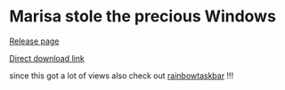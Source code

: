 # Marisa stole the precious Windows
[Release page](https://github.com/ad2017gd/marisa-stole-the-precious-windows/releases/tag/V1.0)

[Direct download link](https://github.com/ad2017gd/marisa-stole-the-precious-windows/releases/download/V1.0/marisa.zip)

since this got a lot of views also check out [rainbowtaskbar](https://github.com/ad2017gd/RainbowTaskbar) !!!
